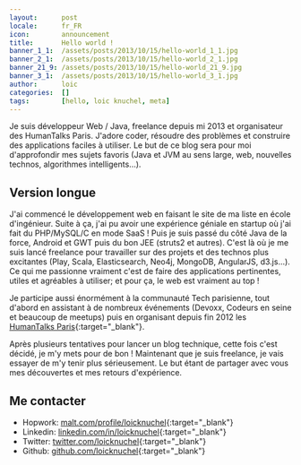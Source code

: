 ```yaml
---
layout:      post
locale:      fr_FR
icon:        announcement
title:       Hello world !
banner_1_1:  /assets/posts/2013/10/15/hello-world_1_1.jpg
banner_2_1:  /assets/posts/2013/10/15/hello-world_2_1.jpg
banner_21_9: /assets/posts/2013/10/15/hello-world_21_9.jpg
banner_3_1:  /assets/posts/2013/10/15/hello-world_3_1.jpg
author:      loic
categories:  []
tags:        [hello, loic knuchel, meta]
---
```


Je suis développeur Web / Java, freelance depuis mi 2013 et organisateur des HumanTalks Paris.
J'adore coder, résoudre des problèmes et construire des applications faciles à utiliser.
Le but de ce blog sera pour moi d'approfondir mes sujets favoris (Java et JVM au sens large, web, nouvelles technos, algorithmes intelligents...).

## Version longue

J'ai commencé le développement web en faisant le site de ma liste en école d'ingénieur.
Suite à ça, j'ai pu avoir une expérience géniale en startup où j'ai fait du PHP/MySQL/C en mode SaaS !
Puis je suis passé du côté Java de la force, Android et GWT puis du bon JEE (struts2 et autres).
C'est là où je me suis lancé freelance pour travailler sur des projets et des technos plus excitantes (Play, Scala, Elasticsearch, Neo4j, MongoDB, AngularJS, d3.js...).
Ce qui me passionne vraiment c'est de faire des applications pertinentes, utiles et agréables à utiliser; et pour ça, le web est vraiment au top !

Je participe aussi énormément à la communauté Tech parisienne, tout d'abord en assistant à de nombreux événements (Devoxx, Codeurs en seine et beaucoup de meetups)
puis en organisant depuis fin 2012 les [HumanTalks Paris](https://www.meetup.com/HumanTalks-Paris){:target="_blank"}.

Après plusieurs tentatives pour lancer un blog technique, cette fois c'est décidé, je m'y mets pour de bon !
Maintenant que je suis freelance, je vais essayer de m'y tenir plus sérieusement.
Le but étant de partager avec vous mes découvertes et mes retours d'expérience.

## Me contacter

- Hopwork: [malt.com/profile/loicknuchel](https://www.malt.com/profile/loicknuchel){:target="_blank"}
- Linkedin: [linkedin.com/in/loicknuchel](http://www.linkedin.com/in/loicknuchel){:target="_blank"}
- Twitter: [twitter.com/loicknuchel](https://twitter.com/loicknuchel){:target="_blank"}
- Github: [github.com/loicknuchel](https://github.com/loicknuchel){:target="_blank"}
